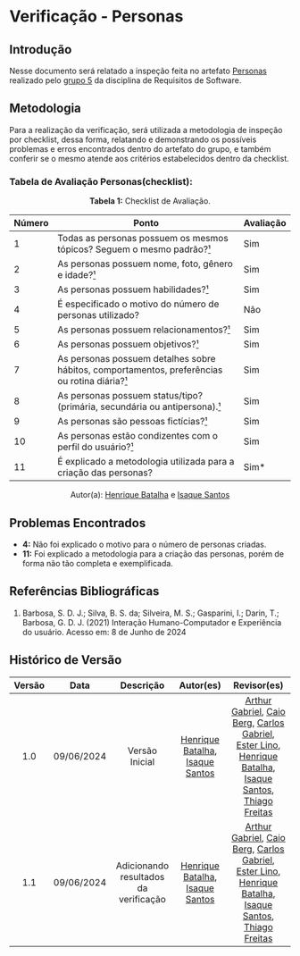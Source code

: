 # Verificação - Personas

## Introdução

Nesse documento será relatado a inspeção feita no artefato [Personas](https://requisitos-de-software.github.io/2024.1-Sinesp_Cidadao/elicitacao/personas/) realizado pelo [grupo 5](https://github.com/Requisitos-de-Software/2024.1-Sinesp_Cidadao) da disciplina de Requisitos de Software.

## Metodologia 

Para a realização da verificação, será utilizada a metodologia de inspeção por checklist, dessa forma, relatando e demonstrando os possíveis problemas e erros encontrados dentro do artefato do grupo, e também conferir se o mesmo atende aos critérios estabelecidos dentro da checklist.


### Tabela de Avaliação Personas(checklist):

<font><p style="text-align: center">**Tabela 1:** Checklist de Avaliação.</p></font>

| Número | Ponto | Avaliação |
| ------------- | ------------- | ------------- |
| 1 | Todas as personas possuem os mesmos tópicos? Seguem o mesmo padrão?[¹](#ref1) | Sim |
| 2 | As personas possuem nome, foto, gênero e idade?[¹](#ref1) | Sim |
| 3 | As personas possuem habilidades?[¹](#ref1) | Sim |
| 4 | É especificado o motivo do número de personas utilizado? | Não |
| 5 | As personas possuem relacionamentos?[¹](#ref1) | Sim |
| 6 | As personas possuem objetivos?[¹](#ref1) | Sim |
| 7 | As personas possuem detalhes sobre hábitos, comportamentos, preferências ou rotina diária?[¹](#ref1) | Sim |
| 8 | As personas possuem status/tipo? (primária, secundária ou antipersona).[¹](#ref1) | Sim |
| 9 | As personas são pessoas fictícias?[¹](#ref1) | Sim |
| 10 | As personas estão condizentes com o perfil do usuário?[¹](#ref1) | Sim |
| 11 | É explicado a metodologia utilizada para a criação das personas? | Sim* |
<div align="center">Autor(a): <a href="https://github.com/HeBatalha">Henrique Batalha</a> e <a href="https://github.com/IsaqueSH">Isaque Santos</a></div>
					


## Problemas Encontrados

- **4:** Não foi explicado o motivo para o número de personas criadas.  
- **11:** Foi explicado a metodologia para a criação das personas, porém de forma não tão completa e exemplificada.

## Referências Bibliográficas 

<a id="ref1"></a>

1. Barbosa, S. D. J.; Silva, B. S. da; Silveira, M. S.; Gasparini, I.; Darin, T.; Barbosa, G. D. J. (2021) Interação Humano-Computador e Experiência do usuário. Acesso em: 8 de Junho de 2024


## Histórico de Versão

| Versão |    Data    |                      Descrição                      |      Autor(es)      | Revisor(es)  |
| :----: | :--------: | :-------------------------------------------------: | :-----------------: | :----------: |
|  1.0   | 09/06/2024 | Versão Inicial | [Henrique Batalha](https://github.com/HeBatalha), [Isaque Santos](https://github.com)|  [Arthur Gabriel](ArthurGabrieel), [Caio Berg](https://github.com/Caio-bergbjj), [Carlos Gabriel](https://github.com/TheCarlosRamos), [Ester Lino](https://github.com/esteerlino), [Henrique Batalha](https://github.com/HeBatalha), [Isaque Santos](https://github.com/IsaqueSH), [Thiago Freitas](https://github.com/thiagorfreitas) |
|  1.1  | 09/06/2024 | Adicionando resultados da verificação | [Henrique Batalha](https://github.com/HeBatalha), [Isaque Santos](https://github.com)|  [Arthur Gabriel](ArthurGabrieel), [Caio Berg](https://github.com/Caio-bergbjj), [Carlos Gabriel](https://github.com/TheCarlosRamos), [Ester Lino](https://github.com/esteerlino), [Henrique Batalha](https://github.com/HeBatalha), [Isaque Santos](https://github.com/IsaqueSH), [Thiago Freitas](https://github.com/thiagorfreitas) |

